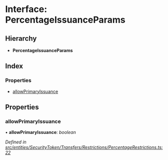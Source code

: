 # Interface: PercentageIssuanceParams

## Hierarchy

* **PercentageIssuanceParams**

## Index

### Properties

* [allowPrimaryIssuance](_entities_securitytoken_transfers_restrictions_percentagerestrictions_.percentageissuanceparams.md#allowprimaryissuance)

## Properties

###  allowPrimaryIssuance

• **allowPrimaryIssuance**: *boolean*

*Defined in [src/entities/SecurityToken/Transfers/Restrictions/PercentageRestrictions.ts:22](https://github.com/PolymathNetwork/polymath-sdk/blob/550676f/src/entities/SecurityToken/Transfers/Restrictions/PercentageRestrictions.ts#L22)*
